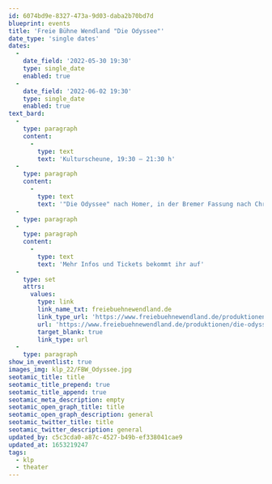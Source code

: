 ```yaml
---
id: 6074bd9e-8327-473a-9d03-daba2b70bd7d
blueprint: events
title: 'Freie Bühne Wendland "Die Odyssee"'
date_type: 'single dates'
dates:
  -
    date_field: '2022-05-30 19:30'
    type: single_date
    enabled: true
  -
    date_field: '2022-06-02 19:30'
    type: single_date
    enabled: true
text_bard:
  -
    type: paragraph
    content:
      -
        type: text
        text: 'Kulturscheune, 19:30 – 21:30 h'
  -
    type: paragraph
    content:
      -
        type: text
        text: '"Die Odyssee" nach Homer, in der Bremer Fassung nach Chris Alexander, Engelsmann, Kaempfe, Blum.'
  -
    type: paragraph
  -
    type: paragraph
    content:
      -
        type: text
        text: 'Mehr Infos und Tickets bekommt ihr auf'
  -
    type: set
    attrs:
      values:
        type: link
        link_name_txt: freiebuehnewendland.de
        link_type_url: 'https://www.freiebuehnewendland.de/produktionen/die-odyssee/'
        url: 'https://www.freiebuehnewendland.de/produktionen/die-odyssee/'
        target_blank: true
        link_type: url
  -
    type: paragraph
show_in_eventlist: true
images_img: klp_22/FBW_Odyssee.jpg
seotamic_title: title
seotamic_title_prepend: true
seotamic_title_append: true
seotamic_meta_description: empty
seotamic_open_graph_title: title
seotamic_open_graph_description: general
seotamic_twitter_title: title
seotamic_twitter_description: general
updated_by: c5c3cda0-a87c-4527-b49b-ef338041cae9
updated_at: 1653219247
tags:
  - klp
  - theater
---
```

